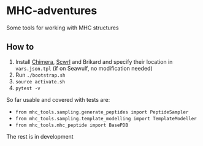 # MHC-adventures
Some tools for working with MHC structures

 How to
---
1. Install [Chimera](https://www.cgl.ucsf.edu/chimera/download.html), 
[Scwrl](http://dunbrack.fccc.edu/scwrl4) and Brikard and specify their 
location in `vars.json.tpl` (if on Seawulf, no modification needed)
2. Run `./bootstrap.sh`
3. `source activate.sh`
4. `pytest -v`

So far usable and covered with tests are:
 * `from mhc_tools.sampling.generate_peptides import PeptideSampler`
 * `from mhc_tools.sampling.template_modelling import TemplateModeller`
 * `from mhc_tools.mhc_peptide import BasePDB`
 
The rest is in development